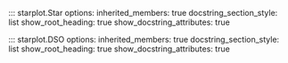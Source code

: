 
::: starplot.Star
    options:
        inherited_members: true
        docstring_section_style: list
        show_root_heading: true
        show_docstring_attributes: true

::: starplot.DSO
    options:
        inherited_members: true
        docstring_section_style: list
        show_root_heading: true
        show_docstring_attributes: true
